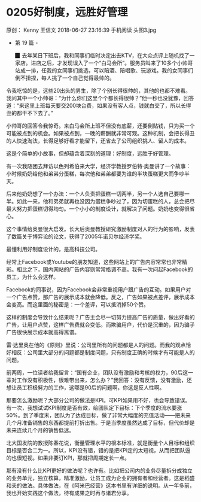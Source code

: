 # 0205好制度，远胜好管理
原创：
Kenny
王信文
2018-06-27 23:16:39
手机阅读
头图3.jpg



- 第 19 篇 -





   ▉ 去年某日下班后，我和同事们临时决定出去KTV，在大众点评上随机找了一家店。进店之后，才发现误入了一个“白马会所”。服务员叫来了10多个小帅哥站成一排，任我的女同事们挑选，可以陪酒、陪唱歌、玩游戏。我的女同事们倒不扭捏，每人挑了一个自己觉得最帅的。



令我吃惊的是，这些20出头的男生，除了个别长得很帅的，其他的也都不难看。我问其中一个小帅哥：“为什么你们这里个个都长得很帅？”他一秒也没犹豫，回答道：“来这里上班每天要交200块台费，如果没有客人点，钱就白交了，所以长得丑的都干不下去了。”



小帅哥的回答令我惊奇。来白马会所上班不但没有底薪，还要倒贴钱，只为买一个可能被点到的机会。如果被点到，一晚的薪酬就非常可观。这种机制，会把长得丑的人快速淘汰，长得足够好看才能留下，还省去了公司组织挑人、留人的成本。



这是个简单的小故事，但却蕴含着深刻的道理：好制度，远胜于好管理。



有一次我随团去拜访以色列希伯来大学，经济学教授罗伯特·奥曼讲了一个故事：小时候奶奶给他和弟弟分蛋糕，每次他和弟弟都要为谁的半块蛋糕更大而争吵半天。



后来他奶奶想了一个办法：一个人负责把蛋糕一切两半，另一个人选自己要哪一半。如此一来，他和弟弟就再也没因为蛋糕争吵过了，因为切蛋糕的人，总会把尽最大努力把蛋糕切得均匀。一个小小的制度设计，就解决了问题。奶奶也变得很省心。



这个事情给奥曼很大启发。长大后奥曼教授研究激励制度对人的行为的影响，发表了数篇关于博弈论的论文，获得了2005年诺贝尔经济学奖。



最懂利用好制度设计的，是高科技公司。



经常上Facebook或Youtube的朋友知道，这些网站上的广告内容常常也非常精彩。相比之下，国内网站的广告内容则常常格调不高。我有一次问起Facebook的员工，为什么会这样。



Facebook的同事说，因为Facebook会非常重视用户跟广告的互动。如果用户对一个广告点赞，那广告的展示成本就会降低。反之，广告如果被点差评，展示成本会变高。而这里面的秘密是：一个差评，可以抵消掉50个赞。



这样的制度会导致什么结果呢？广告主会尽一切努力提高广告的质量，做出好看的广告，让用户点赞，这样广告费就会变低。而欺骗用户，代价是沉重的，因为骗子广告很快展示成本就高得离谱。



雷·达里奥在他的《原则》里说：公司里所有的问题都是人的问题。而我的观点恰好相反：公司里大部分的问题都是制度问题，只有制度正确的时候才有可能是人的问题。



前两周，一位读者给我留言：“国有企业，团队没有激励和考核的权力，90后这一辈对工作没有积极性，很难带出来，怎么办？”我回答：没有反馈，没有激励，还想让员工积极努力的工作，这哪是90后的问题啊，你这是反人性啊。



那要怎么激励呢？大部分公司的做法是KPI。可KPI如果用不好，也会导致错误。有一次，我想试试KPI制度是否有效，给团队定下目标：下个季度的流水要涨50%。到了季度末，团队为了达成目标，做了非常大幅度的充值活动——把未来几个月准备销售的东西都提前打折出售。于是当季度虽然达成了目标，但代价却是未来连续几个月的销售低迷。



北大国发院的教授陈春花说，衡量管理水平的根本标准，就是衡量个人目标和组织目标是否合二为一。所以，KPI没有错，错的是把KPI定的太短视，从而把团队逼的也很短视。如果非要订KPI，那就把周期定长一点。



那有没有什么比KPI更好的做法呢？也许有。比如把公司内的业务尽量拆分成独立的业务单元，独立核算，精准激励，让员工成为企业的拥有者和经营者。这是稻盛和夫的做法。具体做法，在《阿米巴经营》这本书里有详细的说明。从一年多前，我也开始实践这个做法，待有成果之时再与诸君分享。

